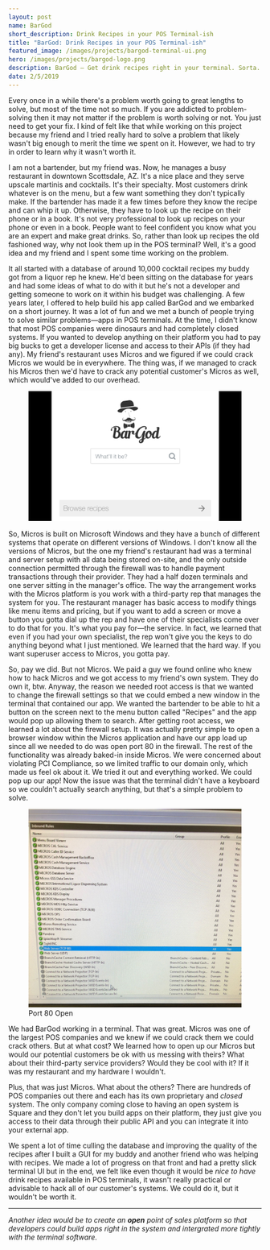 ```yaml
---
layout: post
name: BarGod
short_description: Drink Recipes in your POS Terminal-ish
title: "BarGod: Drink Recipes in your POS Terminal-ish"
featured_image: /images/projects/bargod-terminal-ui.png
hero: /images/projects/bargod-logo.png
description: BarGod – Get drink recipes right in your terminal. Sorta... When a good idea isn\'t good enough to merit moving mountains.
date: 2/5/2019
---
```


Every once in a while there's a problem worth going to great lengths to solve, but most of the time not so much. If you are addicted to problem-solving then it may not matter if the problem is worth solving or not. You just need to get your fix. I kind of felt like that while working on this project because my friend and I tried really hard to solve a problem that likely wasn't big enough to merit the time we spent on it. However, we had to try in order to learn why it wasn't worth it.

I am not a bartender, but my friend was. Now, he manages a busy restaurant in downtown Scottsdale, AZ. It's a nice place and they serve upscale martinis and cocktails. It's their specialty. Most customers drink whatever is on the menu, but a few want something they don't typically make. If the bartender has made it a few times before they know the recipe and can whip it up. Otherwise, they have to look up the recipe on their phone or in a book. It's not very professional to look up recipes on your phone or even in a book. People want to feel confident you know what you are an expert and make great drinks. So, rather than look up recipes the old fashioned way, why not look them up in the POS terminal? Well, it's a good idea and my friend and I spent some time working on the problem.

It all started with a database of around 10,000 cocktail recipes my buddy got from a liquor rep he knew. He'd been sitting on the database for years and had some ideas of what to do with it but he's not a developer and getting someone to work on it within his budget was challenging. A few years later, I offered to help build his app called BarGod and we embarked on a short journey. It was a lot of fun and we met a bunch of people trying to solve similar problems—apps in POS terminals. At the time, I didn't know that most POS companies were dinosaurs and had completely closed systems. If you wanted to develop anything on their platform you had to pay big bucks to get a developer license and access to their APIs (if they had any). My friend's restaurant uses Micros and we figured if we could crack Micros we would be in everywhere. The thing was, if we managed to crack his Micros then we'd have to crack any potential customer's Micros as well, which would've added to our overhead.

<figure>
  <a href='/images/projects/bargod-terminal-ui.png'><img src='/images/projects/bargod-terminal-ui.png' /></a>
</figure>

So, Micros is built on Microsoft Windows and they have a bunch of different systems that operate on different versions of Windows. I don't know all the versions of Micros, but the one my friend's restaurant had was a terminal and server setup with all data being stored on-site, and the only outside connection permitted through the firewall was to handle payment transactions through their provider. They had a half dozen terminals and one server sitting in the manager's office. The way the arrangement works with the Micros platform is you work with a third-party rep that manages the system for you. The restaurant manager has basic access to modify things like menu items and pricing, but if you want to add a screen or move a button you gotta dial up the rep and have one of their specialists come over to do that for you. It's what you pay for—the service. In fact, we learned that even if you had your own specialist, the rep won't give you the keys to do anything beyond what I just mentioned. We learned that the hard way. If you want superuser access to Micros, you gotta pay.

So, pay we did. But not Micros. We paid a guy we found online who knew how to hack Micros and we got access to my friend's own system. They do own it, btw. Anyway, the reason we needed root access is that we wanted to change the firewall settings so that we could embed a new window in the terminal that contained our app. We wanted the bartender to be able to hit a button on the screen next to the menu button called "Recipes" and the app would pop up allowing them to search. After getting root access, we learned a lot about the firewall setup. It was actually pretty simple to open a browser window within the Micros application and have our app load up since all we needed to do was open port 80 in the firewall. The rest of the functionality was already baked-in inside Micros. We were concerned about violating PCI Compliance, so we limited traffic to our domain only, which made us feel ok about it. We tried it out and everything worked. We could pop up our app! Now the issue was that the terminal didn't have a keyboard so we couldn't actually search anything, but that's a simple problem to solve.

<figure>
  <a href='/images/projects/bargod-micros-port-80.jpg'><img src='/images/projects/bargod-micros-port-80.jpg' /></a>
  <figcaption>Port 80 Open</figcaption>
</figure>

We had BarGod working in a terminal. That was great. Micros was one of the largest POS companies and we knew if we could crack them we could crack others. But at what cost? We learned how to open up our Micros but would our potential customers be ok with us messing with theirs? What about their third-party service providers? Would they be cool with it? If it was my restaurant and my hardware I wouldn't.

Plus, that was just Micros. What about the others? There are hundreds of POS companies out there and each has its own proprietary and _closed_ system. The only company coming close to having an open system is Square and they don't let you build apps on their platform, they just give you access to their data through their public API and you can integrate it into your external app.

We spent a lot of time culling the database and improving the quality of the recipes after I built a GUI for my buddy and another friend who was helping with recipes. We made a lot of progress on that front and had a pretty slick terminal UI but in the end, we felt like even though it would be _nice to have_ drink recipes available in POS terminals, it wasn't really practical or advisable to hack all of our customer's systems. We could do it, but it wouldn't be worth it.

---
_Another idea would be to create an **open** point of sales platform so that developers could build apps right in the system and intergrated more tightly with the terminal software._
